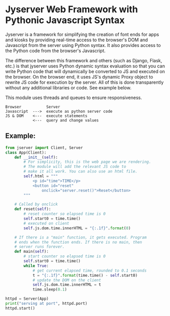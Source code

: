 # Jyserver Web Framework with Pythonic Javascript Syntax

Jyserver is a framework for simplifying the creation of font ends
for apps and kiosks by providing real-time access to the browser's DOM and 
Javascript from the server using Python syntax. It also
provides access to the Python code from the browser's Javascript.

The difference between this framework and others (such as Django,
Flask, etc.) is that jyserver uses Python dynamic syntax evaluation
so that you can write Python code that will dynamically be converted
to JS and executed on the browser. On the browser end,
it uses JS's dynamic Proxy object to rewrite JS code for execution by
the server. All of this is done transparently without any additional
libraries or code. See example below.

This module uses threads and queues to ensure responsiveness.

```
Browser           Server
Javascript  --->  execute as python server code
JS & DOM    <---  execute statements
            <---  query and change values
```

## Example:

```python
from jserver import Client, Server
class App(Client):
    def __init__(self):
        # For simplicity, this is the web page we are rendering. 
        # The module will add the relevant JS code to 
        # make it all work. You can also use an html file.
        self.html = """
            <p id="time">TIME</p>
            <button id="reset" 
                onclick="server.reset()">Reset</button>
        """

    # Called by onclick
    def reset(self):
        # reset counter so elapsed time is 0
        self.start0 = time.time()
        # executed on client
        self.js.dom.time.innerHTML = "{:.1f}".format(0)

    # If there is a "main" function, it gets executed. Program
    # ends when the function ends. If there is no main, then
    # server runs forever.
    def main(self):
        # start counter so elapsed time is 0
        self.start0 = time.time()
        while True:
            # get current elapsed time, rounded to 0.1 seconds
            t = "{:.1f}".format(time.time() - self.start0)
            # update the DOM on the client
            self.js.dom.time.innerHTML = t
            time.sleep(0.1)

httpd = Server(App)
print("serving at port", httpd.port)
httpd.start()
```